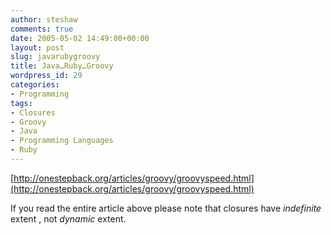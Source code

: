 ```yaml
---
author: steshaw
comments: true
date: 2005-05-02 14:49:00+00:00
layout: post
slug: javarubygroovy
title: Java…Ruby…Groovy
wordpress_id: 29
categories:
- Programming
tags:
- Closures
- Groovy
- Java
- Programming Languages
- Ruby
---
```


[http://onestepback.org/articles/groovy/groovyspeed.html](http://onestepback.org/articles/groovy/groovyspeed.html)

If you read the entire article above please note that closures have *indefinite* extent , not *dynamic* extent.
